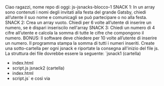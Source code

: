 Ciao ragazzi,
nome repo di oggi: js-jsnacks-blocco-1
SNACK 1:
In un array sono contenuti i nomi degli invitati alla festa del grande Gatsby, chiedi all’utente il suo nome e comunicagli se può partecipare o no alla festa.
SNACK 2:
Crea un array vuoto.
Chiedi per 6 volte all’utente di inserire un numero, se è dispari inseriscilo nell'array
SNACK 3:
Chiedi un numero di 4 cifre all’utente
e calcola la somma di tutte le cifre che compongono il numero.
BONUS:
Il software deve chiedere per 10 volte all’utente di inserire un numero.
Il programma stampa la somma di tutti i numeri inseriti.
Create una sotto-cartella per ogni jsnack e riportate la consegna all'inizio del file js.
La struttura dei file dovrebbe essere la seguente:
`jsnack1 (cartella)
- index.html
- script.js
jsnack2 (cartella)
- index.html
- script.js`
e così via

